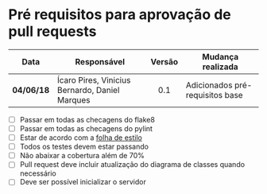 # Pré requisitos para aprovação de pull requests

| Data | Responsável | Versão | Mudança realizada |
|:----:| ----------- |:------:| ----------------- |
| **04/06/18** | Ícaro Pires, Vinicius Bernardo, Daniel Marques | 0.1  | Adicionados pré-requisitos base|

- [ ] Passar em todas as checagens do flake8
- [ ] Passar em todas as checagens do pylint
- [ ] Estar de acordo com a [folha de estilo](https://github.com/CodeCollegeGroup/django-rest-denunciation/blob/master/docs/stylesheet.md)
- [ ] Todos os testes devem estar passando
- [ ] Não abaixar a cobertura além de 70%
- [ ] Pull request deve incluir atualização do diagrama de classes quando necessário
- [ ] Deve ser possível inicializar o servidor
